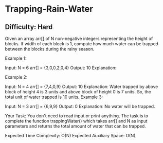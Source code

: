 # Trapping-Rain-Water

## Difficulty: Hard

Given an array arr[] of N non-negative integers representing the height of blocks. If width of each block is 1, compute how much water can be trapped between the blocks during the rainy season. 
 

Example 1:

Input:
N = 6
arr[] = {3,0,0,2,0,4}
Output:
10
Explanation: 

Example 2:

Input:
N = 4
arr[] = {7,4,0,9}
Output:
10
Explanation:
Water trapped by above 
block of height 4 is 3 units and above 
block of height 0 is 7 units. So, the 
total unit of water trapped is 10 units.
Example 3:

Input:
N = 3
arr[] = {6,9,9}
Output:
0
Explanation:
No water will be trapped.

Your Task:
You don't need to read input or print anything. The task is to complete the function trappingWater() which takes arr[] and N as input parameters and returns the total amount of water that can be trapped.


Expected Time Complexity: O(N)
Expected Auxiliary Space: O(N)
